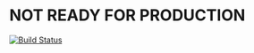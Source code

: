 # NOT READY FOR PRODUCTION

[![Build Status](https://travis-ci.org/humanchimp/strat.svg?branch=master)](https://travis-ci.org/humanchimp/strat)
